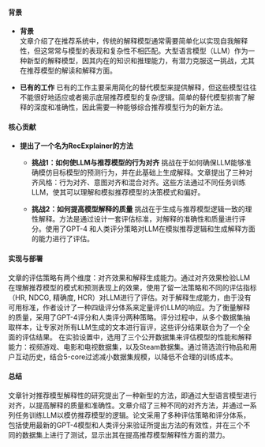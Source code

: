 #### 背景
- **背景**       
    文章介绍了在推荐系统中，传统的解释模型通常需要简单化以实现自我解释性，但这常常与模型的表现和复杂性不相匹配。大型语言模型（LLM）作为一种新型的解释模型，因其内在的知识和推理能力，有潜力克服这一挑战，尤其在推荐模型的解读和解释方面。

- **已有的工作**
    已有的工作主要采用简化的替代模型来提供解释，但这些模型往往不能很好地适应或者揭示底层推荐模型的复杂逻辑。简单的替代模型损害了解释的深度和准确性，因此需要一种能够综合推荐模型行为的新方法。

#### 核心贡献
- **提出了一个名为RecExplainer的方法**
    - **挑战1：如何使LLM与推荐模型的行为对齐**
        挑战在于如何确保LLM能够准确模仿目标模型的预测行为，并在此基础上生成解释。文章提出了三种对齐风格：行为对齐、意图对齐和混合对齐。这些方法通过不同任务训练LLM，使其可以理解和模拟推荐模型的决策模式和偏好。

    - **挑战2：如何提高模型解释的质量**
        挑战在于生成与推荐模型逻辑一致的理性解释。方法是通过设计一套评估标准，对解释的准确性和质量进行评分。使用了GPT-4 和人类评分策略对LLM在模拟推荐逻辑和生成解释方面的能力进行了评估。

#### 实现与部署
文章的评估策略有两个维度：对齐效果和解释生成能力。通过对齐效果检验LLM在理解推荐模型的模式和预测表现上的效果，使用了留一法策略和不同的评估指标（HR, NDCG, 精确度, HCR）对LLM进行了评估。对于解释生成能力，由于没有可用标准，作者设计了一种四级评分体系来定量评价LLM的响应。为了衡量解释的质量，采用了GPT-4评分和人类评分两种策略。评分过程中，从多个数据集抽取样本，让专家对所有LLM生成的文本进行盲评，这些评分结果联合为了一个全面的评估结果。
在实验设置中，选用了三个公开数据集来评估模型的性能和解释能力：视频游戏、电影和电视数据集，以及Steam数据集。通过筛选流行物品和用户互动历史，结合5-core过滤减小数据集规模，以降低不合理的训练成本。

#### 总结
文章针对推荐模型解释性的研究提出了一种新型的方法，即通过大型语言模型进行对齐，以提高解释的质量和准确性。文章介绍了三种不同的对齐方法，并通过一系列任务训练LLM以模仿推荐模型的逻辑。论文采用了多种评估策略和评分体系，包括使用最新的GPT-4模型和人类评分来验证所提出方法的有效性，并在三个不同的数据集上进行了测试，显示出其在提高推荐模型解释性方面的潜力。